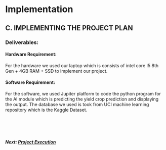 # Implementation

## C. IMPLEMENTING THE PROJECT PLAN

### Deliverables:

#### Hardware Requirement:
For the hardware we used our laptop which is consists of intel core I5 8th Gen + 4GB RAM + SSD to implement our project.


#### Software Requirement:
For the software, we used Jupiter platform to code the python program for the AI module which is predicting the yield crop prediction and displaying the output. The database we used is took from UCI machine learning repository which is the Kaggle Dataset.

<br><br><br>
##### Next: [Project Execution](D-PROJECT_EXECUTION.md)
